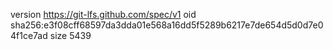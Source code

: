 version https://git-lfs.github.com/spec/v1
oid sha256:e3f08cff68597da3dda01e568a16dd5f5289b6217e7de654d5d0d7e04f1ce7ad
size 5439
